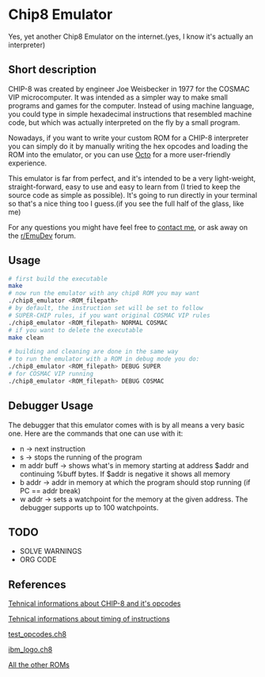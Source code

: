 # Chip8 Emulator

Yes, yet another Chip8 Emulator on the internet.(yes, I know it's actually an interpreter)

## Short description

CHIP-8 was created by engineer Joe Weisbecker in 1977 for the COSMAC VIP microcomputer. It was intended as a simpler way to make small programs and games for the computer. Instead of using machine language, you could type in simple hexadecimal instructions that resembled machine code, but which was actually interpreted on the fly by a small program.

Nowadays, if you want to write your custom ROM for a CHIP-8 interpreter you can simply do it by manually writing the hex opcodes and loading the ROM into the emulator, or you can use [Octo](http://johnearnest.github.io/Octo/) for a more user-friendly experience.

This emulator is far from perfect, and it's intended to be a very light-weight, straight-forward, easy to use and easy to learn from (I tried to keep the source code as simple as possible). It's going to run directly in your terminal so that's a nice thing too I guess.(if you see the full half of the glass, like me)

For any questions you might have feel free to [contact me](mailto:daviddvd267@gmail.com), or ask away on the [r/EmuDev](https://old.reddit.com/r/EmuDev/) forum.

## Usage

```bash Normal Running 
# first build the executable
make
# now run the emulator with any chip8 ROM you may want
./chip8_emulator <ROM_filepath>
# by default, the instruction set will be set to follow
# SUPER-CHIP rules, if you want original COSMAC VIP rules
./chip8_emulator <ROM_filepath> NORMAL COSMAC
# if you want to delete the executable
make clean 
```
```bash Debug Mode
# building and cleaning are done in the same way
# to run the emulator with a ROM in debug mode you do:
./chip8_emulator <ROM_filepath> DEBUG SUPER
# for COSMAC VIP running
./chip8_emulator <ROM_filepath> DEBUG COSMAC
```

## Debugger Usage

The debugger that this emulator comes with is by all means a very basic one. Here are the commands that one can use with it:

* n -> next instruction
* s -> stops the running of the program
* m addr buff -> shows what's in memory starting at address $addr and continuing %buff bytes. If $addr is negative it shows all memory
* b addr -> addr in memory at which the program should stop running (if PC == addr break)
* w addr -> sets a watchpoint for the memory at the given address. The debugger supports up to 100 watchpoints.

## TODO
* SOLVE WARNINGS
* ORG CODE

## References

[Tehnical informations about CHIP-8 and it's opcodes](http://devernay.free.fr/hacks/chip8/C8TECH10.HTM)

[Tehnical informations about timing of instructions](https://jackson-s.me/2019/07/13/Chip-8-Instruction-Scheduling-and-Frequency.html)

[test_opcodes.ch8](https://github.com/corax89/chip8-test-rom)

[ibm_logo.ch8](https://github.com/ronazulay/Chip8/tree/master/Chip8/Roms)

[All the other ROMs](https://johnearnest.github.io/chip8Archive)




